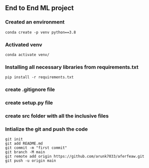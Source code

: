 ## End to End ML project

### Created an environment

```
conda create -p venv python==3.8
```
### Activated venv
```
conda activate venv/
```
### Installing all necessary libraries from requirements.txt
```
pip install -r requirements.txt
```
### create .gitignore file

### create setup.py file

### create src folder with all the inclusive files

### Intialize the git and push the code
```
git init
git add README.md
git commit -m "first commit"
git branch -M main
git remote add origin https://github.com/arunk7033/aferfeaw.git
git push -u origin main
```